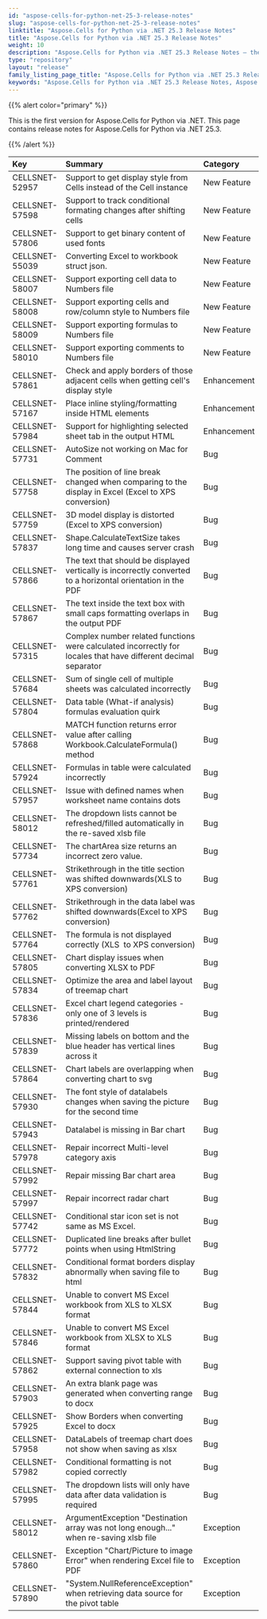 ```yaml
---
id: "aspose-cells-for-python-net-25-3-release-notes"
slug: "aspose-cells-for-python-net-25-3-release-notes"
linktitle: "Aspose.Cells for Python via .NET 25.3 Release Notes"
title: "Aspose.Cells for Python via .NET 25.3 Release Notes"
weight: 10
description: "Aspose.Cells for Python via .NET 25.3 Release Notes – the latest enhancements, new features, and fixes."
type: "repository"
layout: "release"
family_listing_page_title: "Aspose.Cells for Python via .NET 25.3 Release Notes"
keywords: "Aspose.Cells for Python via .NET 25.3 Release Notes, Aspose.Cells for Python via .NET 25.3 updates and fixes"
---
```


{{% alert color="primary" %}} 

This is the first version for Aspose.Cells for Python via .NET.
This page contains release notes for Aspose.Cells for Python via .NET 25.3.

{{% /alert %}} 

|**Key**|**Summary**|**Category**|
| :- | :- | :- |
|CELLSNET-52957|Support to get display style from Cells instead of the Cell instance|New Feature
|CELLSNET-57598|Support to track conditional formating changes after shifting cells|New Feature
|CELLSNET-57806|Support to get binary content of used fonts|New Feature
|CELLSNET-55039|Converting Excel to workbook struct json.|New Feature
|CELLSNET-58007|Support exporting cell data to Numbers file|New Feature
|CELLSNET-58008|Support exporting cells and row/column style to Numbers file|New Feature
|CELLSNET-58009|Support exporting formulas to Numbers file|New Feature
|CELLSNET-58010|Support exporting comments to Numbers file|New Feature
|CELLSNET-57861|Check and apply borders of those adjacent cells when getting cell's display style|Enhancement
|CELLSNET-57167|Place inline styling/formatting inside HTML elements|Enhancement
|CELLSNET-57984|Support for highlighting selected sheet tab in the output HTML|Enhancement
|CELLSNET-57731|AutoSize not working on Mac for Comment|Bug
|CELLSNET-57758|The position of line break changed when comparing to the display in Excel (Excel to XPS conversion)|Bug
|CELLSNET-57759|3D model display is distorted (Excel to XPS conversion)|Bug
|CELLSNET-57837|Shape.CalculateTextSize takes long time and causes server crash|Bug
|CELLSNET-57866|The text that should be displayed vertically is incorrectly converted to a horizontal orientation in the PDF|Bug
|CELLSNET-57867|The text inside the text box with small caps formatting overlaps in the output PDF|Bug
|CELLSNET-57315|Complex number related functions were calculated incorrectly for locales that have different decimal separator|Bug
|CELLSNET-57684|Sum of single cell of multiple sheets was calculated incorrectly|Bug
|CELLSNET-57804|Data table (What-if analysis) formulas evaluation quirk|Bug
|CELLSNET-57868|MATCH function returns error value after calling Workbook.CalculateFormula() method|Bug
|CELLSNET-57924|Formulas in table were calculated incorrectly|Bug
|CELLSNET-57957|Issue with defined names when worksheet name contains dots|Bug
|CELLSNET-58012|The dropdown lists cannot be refreshed/filled automatically in the re-saved xlsb file|Bug
|CELLSNET-57734|The chartArea size returns an incorrect zero value.|Bug
|CELLSNET-57761|Strikethrough in the title section was shifted downwards(XLS to XPS conversion)|Bug
|CELLSNET-57762|Strikethrough in the data label was shifted downwards(Excel to XPS conversion)|Bug
|CELLSNET-57764|The formula is not displayed correctly (XLS  to XPS conversion)|Bug
|CELLSNET-57805|Chart display issues when converting XLSX to PDF|Bug
|CELLSNET-57834|Optimize the area and label layout of treemap chart|Bug
|CELLSNET-57836|Excel chart legend categories - only one of 3 levels is printed/rendered|Bug
|CELLSNET-57839|Missing labels on bottom and the blue header has vertical lines across it|Bug
|CELLSNET-57864|Chart labels are overlapping when converting chart to svg|Bug
|CELLSNET-57930|The font style of datalabels changes when saving the picture for the second time|Bug
|CELLSNET-57943|Datalabel is missing in Bar chart|Bug
|CELLSNET-57978|Repair incorrect Multi-level category axis|Bug
|CELLSNET-57992|Repair missing Bar chart area|Bug
|CELLSNET-57997|Repair incorrect radar chart|Bug
|CELLSNET-57742|Conditional star icon set is not same as MS Excel.|Bug
|CELLSNET-57772|Duplicated line breaks after bullet points when using HtmlString|Bug
|CELLSNET-57832|Conditional format borders display abnormally when saving file to html|Bug
|CELLSNET-57844|Unable to convert MS Excel workbook from XLS to XLSX format|Bug
|CELLSNET-57846|Unable to convert MS Excel workbook from XLSX to XLS format|Bug
|CELLSNET-57862|Support saving pivot table with external connection to xls|Bug
|CELLSNET-57903|An extra blank page was generated when converting range to docx|Bug
|CELLSNET-57925|Show Borders when converting Excel to docx|Bug
|CELLSNET-57958|DataLabels of treemap chart does not show when saving as xlsx|Bug
|CELLSNET-57982|Conditional formatting is not copied correctly|Bug
|CELLSNET-57995|The dropdown lists will only have data after data validation is required|Bug
|CELLSNET-58012|ArgumentException "Destination array was not long enough..." when re-saving xlsb file|Exception
|CELLSNET-57860|Exception "Chart/Picture to image Error" when rendering Excel file to PDF|Exception
|CELLSNET-57890|"System.NullReferenceException" when retrieving data source for the pivot table|Exception